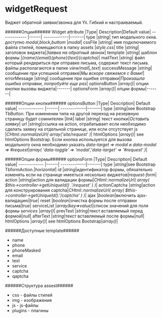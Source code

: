 widgetRequest
=============

Виджет обратной заявки/звонка для Yii. Гибкий и настраиваемый.

######Опции######
Widget attribute |Type| Description|Default value|
------------- |------| -------------|-------|
type  |*string*| тип модального окна. доступно *modal*,*block*,*buttom* |*modal*| 
сssFile  |*string*| имя подключаемого файла стилей, помещаются в папку assets |*style.css*|
title |*string*|заголовок виджета|*Заявка на обратный звонок*|
template  |*string*| шаблон формы |*{name}{email}{phone}{text}{captcha}*|
mailText  |*string*| файл который рендериться при отправке письма, содержит текст письма. файлы располагаются в папке *view/mail*|*_text*|
successMessage |*string*| сообщение при успешной отправке|*Мы вскоре свяжемся с Вами!*|
errorMessage |*string*| сообщение при ошибке отправки|*Произашла ошибка отправки, попробуйте еще раз*|
optionsButton |*array()*|  опции кнопки вызовы виджета|-------|
optionsForm |*array()*| опции формы|-------|

######Опции кнопки######
optionsButton |Type| Description| Default value|
------------- |------| -------------|-------|
type  |*string*|see Bootstrap TbButton. При изменении типа на другой переход на резервную страницу будет сомнителен |*link*|
label  |*string*| текст кнопки|*Оставить заявку*|
url |*string*|ссылка на action, отрабатывает если необходимо сделать заявку на отдельной странице, или если отсутствует js |*CHtml::normalizeUrl( array('site/request' )*|
htmlOptions |*array()*| see htmlOptions Bootstrap. Если кнопка используется для вызова модального окна необходимо указать *data-target => modal* и *data-modal => #request*|*array( 'data-toggle' => 'modal','data-target' => '#request' )*|

######Опции формы######
optionsForm |Type| Description| Default value|
------------- |------| -------------|-------|
type  |*string*|see Bootstrap TbformAction.|*horizontal*|
id |*string*|идентификатор формы, обязательно изменять если на странице имееться несколько виджетов|*request-form*|
action |*string*|action для валидации формы|*CHtml::normalizeUrl( array( $this->controller->getUniqueId() .'/request' ) )*|
actionCaptcha |*string*|action для конструирования captcha|*CHtml::normalizeUrl( array( $this->controller->getUniqueId().'/captcha' ) )*|
ajax |*boolean*|включить ajax-валидацию|*true*|
reset |*boolean*|очистка формы после отправки письма|*true*|
serviceList |*array(key=>value)*|список значений для поля формы *services* |*array()*|
prevText |*string*|текст вставляемый перед формой|*null*|
afterText |*string*|текст вставляемый после формы|*null*|
htmlOptions |*array()*| see htmlOptions Bootstrap|*array()*|

######Доступные template######
+ name
+ phone
+ phoneMasked
+ email
+ text
+ service
+ captcha
+ qaptcha

######Структура assest######
+ css - файлы стилей
+ img - изображения
+ js - js-файлы
+ plugins - плагины

